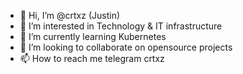 - 👋 Hi, I’m @crtxz (Justin)
- 👀 I’m interested in Technology & IT infrastructure
- 🌱 I’m currently learning Kubernetes
- 💞️ I’m looking to collaborate on opensource projects
- 📫 How to reach me telegram crtxz


<!---
crtxz/crtxz is a ✨ special ✨ repository because its `README.md` (this file) appears on your GitHub profile.
You can click the Preview link to take a look at your changes.
--->
